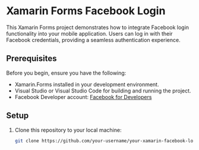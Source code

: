 # Xamarin Forms Facebook Login

This Xamarin Forms project demonstrates how to integrate Facebook login functionality into your mobile application. Users can log in with their Facebook credentials, providing a seamless authentication experience.

## Prerequisites

Before you begin, ensure you have the following:

- Xamarin.Forms installed in your development environment.
- Visual Studio or Visual Studio Code for building and running the project.
- Facebook Developer account: [Facebook for Developers](https://developers.facebook.com/)

## Setup

1. Clone this repository to your local machine:

   ```bash
   git clone https://github.com/your-username/your-xamarin-facebook-login-project.git
```
